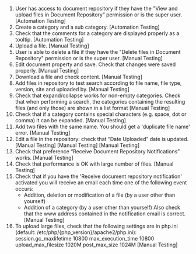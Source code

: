 1. User has access to document repository if they have the "View and upload files in Document Repository” permission or is the super user.
   [Automation Testing]
2. Create a category and a sub category.
   [Automation Testing]
3. Check that the comments for a category are displayed properly as a tooltip.
   [Automation Testing]
4. Upload a file.
   [Manual Testing]
5. User is able to delete a file if they have the "Delete files in Document Repository" permission or is the super user.
   [Manual Testing]
6. Edit document property and save. Check that changes were saved properly.
   [Manual Testing]
7. Download a file and check content.
   [Manual Testing]
8. Add files in repository to test search according to file name, file type, version, site and uploaded by.
   [Manual Testing]
9. Check that expand/collapse works for non-empty categories. Check that when performing a search, the categories
   containing the resulting files (and only those) are shown in a list format
   [Manual Testing]
10. Check that if a category contains special characters (e.g. space, dot or comma) it can be expanded.
   [Manual Testing]
11. Add two files with the same name. You should get a 'duplicate file name' error.
   [Manual Testing]
12. Edit a file in the repository: check that “Date Uploaded” date is updated.
    [Manual Testing]
    [Manual Testing]
    [Manual Testing]
13. Check that preference “Receive Document Repository Notifications” works.
    [Manual Testing]
14. Check that performance is OK with large number of files.
    [Manual Testing]
15. Check that if you have the 'Receive document repository notification' activated you will receive an email each 
    time one of the following event occurs:
       - Addition, deletion or modification of a file (by a user other than yourself)
       - Addition of a category (by a user other than yourself)
    Also check that the www address contained in the notification email is correct.
    [Manual Testing]
16. To upload large files, check that the following settings are in php.ini (default: /etc/php/{php_version}/apache2/php.ini):
      session.gc_maxlifetime 10800
      max_execution_time  10800
      upload_max_filesize 1020M
      post_max_size   1024M
    [Manual Testing]
